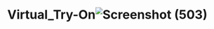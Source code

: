 # Virtual_Try-On![Screenshot (503)](https://user-images.githubusercontent.com/41953267/139062425-c2b6874e-f734-4c57-85ec-adaea322dba9.png)
